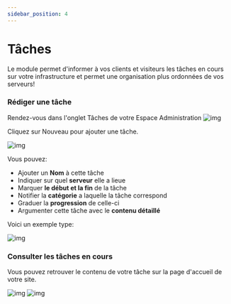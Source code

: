 ```yaml
---
sidebar_position: 4
---
```


# Tâches

Le module permet d'informer à vos clients et visiteurs les tâches en cours sur votre infrastructure et permet une organisation plus ordonnées de vos serveurs!

### Rédiger une tâche
Rendez-vous dans l'onglet Tâches de votre Espace Administration
![img](https://i.gyazo.com/cd1ec1a2db483ac5de4ba81c819a9cb0.png)

Cliquez sur Nouveau pour ajouter une tâche.

![img](https://i.gyazo.com/6c249f36f326872a0d4e326281b2897c.png)

Vous pouvez:
- Ajouter un **Nom** à cette tâche
- Indiquer sur quel **serveur** elle a lieue
- Marquer **le début et la fin** de la tâche
- Notifier la **catégorie** a laquelle la tâche correspond
- Graduer la **progression** de celle-ci
- Argumenter cette tâche avec le **contenu détaillé**

Voici un exemple type:

![img](https://i.gyazo.com/ed3b5aef852e7ece743be0cf909dd20c.png)

### Consulter les tâches en cours

Vous pouvez retrouver le contenu de votre tâche sur la page d'accueil de votre site.

![img](https://i.gyazo.com/4cdaa5fc9d33bc01930a263f083bb2c8.png)
![img](https://i.gyazo.com/2feef374f2d59da664bccaca0c475e01.png)